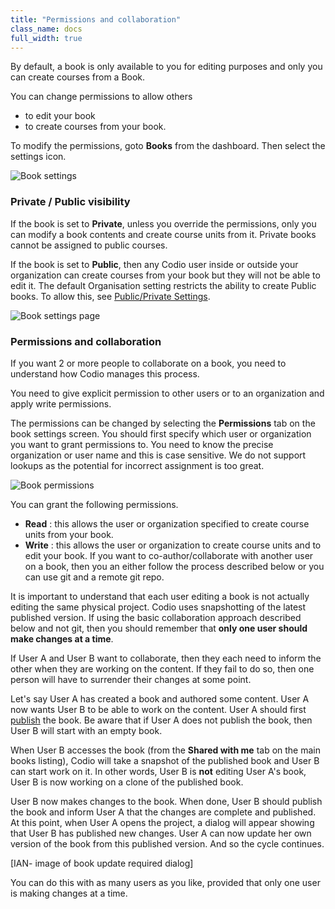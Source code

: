 ```yaml
---
title: "Permissions and collaboration"
class_name: docs
full_width: true
---
```


By default, a book is only available to you for editing purposes and only you can create courses from a Book.

You can change permissions to allow others

- to edit your book
- to create courses from your book.

To modify the permissions, goto **Books** from the dashboard. Then select the settings icon. 

<img alt="Book settings" src="/img/docs/booksettings.png" class="simple"/>

### Private / Public visibility
If the book is set to **Private**, unless you override the permissions, only you can modify a book contents and create course units from it. Private books cannot be assigned to public courses.

If the book is set to **Public**, then any Codio user inside or outside your organization can create courses from your book but they will not be able to edit it.  The default Organisation setting restricts the ability to create Public books. To allow this, see [Public/Private Settings](/docs/dashboard/create/public_private).

<img alt="Book settings page" src="/img/docs/booksettingspage.png" class="simple"/>

### Permissions and collaboration
If you want 2 or more people to collaborate on a book, you need to understand how Codio manages this process.

You need to give explicit permission to other users or to an organization and apply write permissions.

The permissions can be changed by selecting the **Permissions** tab on the book settings screen. You should first specify which user or organization you want to grant permissions to. You need to know the precise organization or user name and this is case sensitive. We do not support lookups as the potential for incorrect assignment is too great.

<img alt="Book permissions" src="/img/docs/book-permissions.png" class="simple"/>

You can grant the following permissions.

- **Read** : this allows the user or organization specified to create course units from your book.
- **Write** : this allows the user or organization to create course units and to edit your book. If you want to co-author/collaborate with another user on a book, then you an either follow the process described below or you can use git and a remote git repo.

It is important to understand that each user editing a book is not actually editing the same physical project. Codio uses snapshotting of the latest published version. If using the basic collaboration approach described below and not git, then you should remember that **only one user should make changes at a time**. 

If User A and User B want to collaborate, then they each need to inform the other when they are working on the content. If they fail to do so, then one person will have to surrender their changes at some point.

Let's say User A has created a book and authored some content. User A now wants User B to be able to work on the content. User A should first [publish](/docs/books/publish) the book. Be aware that if User A does not publish the book, then User B will start with an empty book. 

When User B accesses the book (from the **Shared with me** tab on the main books listing), Codio will take a snapshot of the published book and User B can start work on it. In other words, User B is **not** editing User A's book, User B is now working on a clone of the published book.

User B now makes changes to the book. When done, User B should publish the book and inform User A that the changes are complete and published. At this point, when User A opens the project, a dialog will appear showing that User B has published new changes. User A can now update her own version of the book from this published version. And so the cycle continues. 

[IAN- image of book update required dialog]

You can do this with as many users as you like, provided that only one user is making changes at a time.
